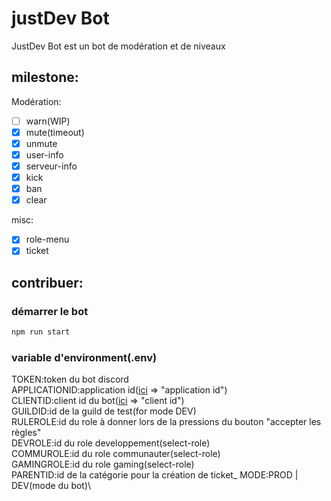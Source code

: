 # justDev Bot
JustDev Bot est un bot de modération et de niveaux

## milestone:

Modération:
- [ ] warn(WIP)
- [x] mute(timeout)
- [x] unmute
- [x] user-info
- [x] serveur-info
- [x] kick
- [x] ban
- [x] clear

misc:
- [x] role-menu
- [x] ticket

## contribuer:

### démarrer le bot
```bash
npm run start
```
### variable d'environment(.env)
TOKEN:token du bot discord\
APPLICATIONID:application id([ici](https://discord.com/developers/applications/${applicationId}/information) => "application id")\
CLIENTID:client id du bot([ici](https://discord.com/developers/applications/${applicationId}/oauth2/general) => "client id")\
GUILDID:id de la guild de test(for mode DEV)\
RULEROLE:id du role à donner lors de la pressions du bouton "accepter les règles"\
DEVROLE:id du role developpement(select-role)\
COMMUROLE:id du role communauter(select-role)\
GAMINGROLE:id du role gaming(select-role)\
PARENTID:id de la catégorie pour la création de ticket_
MODE:PROD | DEV(mode du bot)\
